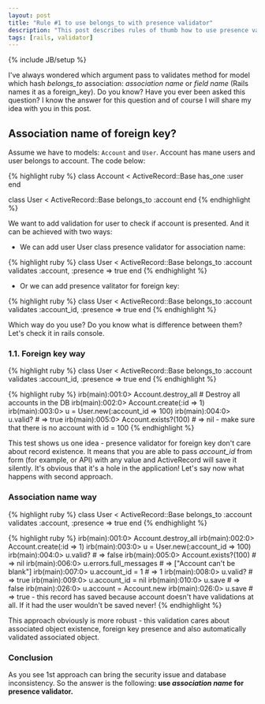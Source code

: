 ```yaml
---
layout: post
title: "Rule #1 to use belongs_to with presence validator"
description: "This post describes rules of thumb how to use presence validator for belongs_to association in Rails. Do you know what pass to validates (or validate_presence_of) method for belongs_to association? You will figure out it in this post."
tags: [rails, validator]
---
```

{% include JB/setup %}

I've always wondered which argument pass to validates method for model which hash *belongs_to* association: *association name* or *field name* (Rails names it as a foreign_key). Do you know? Have you ever been asked this question? I know the answer for this question and of course I will share my idea with you in this post.

## Association name of foreign key?

Assume we have to models: `Account` and `User`. Account has mane users and user belongs to account. The code below:

{% highlight ruby %}
class Account < ActiveRecord::Base
  has_one :user
end

class User < ActiveRecord::Base
  belongs_to :account
end
{% endhighlight %}

We want to add validation for user to check if account is presented. And it can be achieved with two ways:

* We can add user User class presence validator for association name:

{% highlight ruby %}
class User < ActiveRecord::Base
  belongs_to :account
  validates :account, :presence => true
end
{% endhighlight %}

* Or we can add presence valitator for foreign key:

{% highlight ruby %}
class User < ActiveRecord::Base
  belongs_to :account
  validates :account_id, :presence => true
end
{% endhighlight %}

Which way do you use? Do you know what is difference between them? Let's check it in rails console.

### 1.1. Foreign key way

{% highlight ruby %}
class User < ActiveRecord::Base
  belongs_to :account
  validates :account_id, :presence => true
end
{% endhighlight %}

{% highlight ruby %}
irb(main):001:0> Account.destroy_all # Destroy all accounts in the DB
irb(main):002:0> Account.create(:id => 1)
irb(main):003:0> u = User.new(:account_id => 100)
irb(main):004:0> u.valid? # => true
irb(main):005:0> Account.exists?(100) # => nil - make sure that there is no account with id = 100
{% endhighlight %}

This test shows us one idea - presence validator for foreign key don't care about record existence. It means that you are able to pass *account_id* from form (for example, or API) with any value and ActiveRecord will save it silently. It's obvious that it's a hole in the application! Let's say now what happens with second approach.

### Association name way

{% highlight ruby %}
class User < ActiveRecord::Base
  belongs_to :account
  validates :account, :presence => true
end
{% endhighlight %}

{% highlight ruby %}
irb(main):001:0> Account.destroy_all
irb(main):002:0> Account.create(:id => 1)
irb(main):003:0> u = User.new(:account_id => 100)
irb(main):004:0> u.valid? # => false
irb(main):005:0> Account.exists?(100) # => nil
irb(main):006:0> u.errors.full_messages # => ["Account can't be blank"]
irb(main):007:0> u.account_id = 1 # => 1
irb(main):008:0> u.valid? # => true
irb(main):009:0> u.account_id = nil
irb(main):010:0> u.save # => false
irb(main):026:0> u.account = Account.new
irb(main):026:0> u.save # => true - this record has saved because account doesn't have validations at all. If it had the user wouldn't be saved never!
{% endhighlight %}

This approach obviously is more robust - this validation cares about associated object existence, foreign key presence and also automatically validated associated object.

### Conclusion

As you see 1st approach can bring the security issue and database inconsistency. So the answer is the following: **use *association name* for presence validator.**
